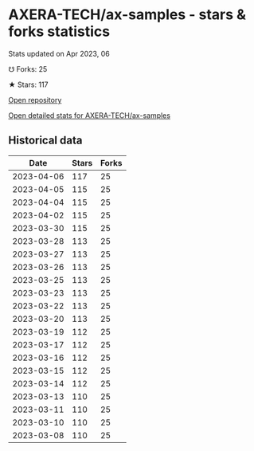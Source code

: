 # AXERA-TECH/ax-samples - stars & forks statistics

Stats updated on Apr 2023, 06

☋ Forks: 25

★ Stars: 117

[Open repository](https://github.com/AXERA-TECH/ax-samples)

[Open detailed stats for AXERA-TECH/ax-samples](https://reviewgithub.com/rep/AXERA-TECH/ax-samples)

## Historical data
| Date | Stars | Forks |
|------|-------|-------|
| 2023-04-06 | 117 | 25 | 
| 2023-04-05 | 115 | 25 | 
| 2023-04-04 | 115 | 25 | 
| 2023-04-02 | 115 | 25 | 
| 2023-03-30 | 115 | 25 | 
| 2023-03-28 | 113 | 25 | 
| 2023-03-27 | 113 | 25 | 
| 2023-03-26 | 113 | 25 | 
| 2023-03-25 | 113 | 25 | 
| 2023-03-23 | 113 | 25 | 
| 2023-03-22 | 113 | 25 | 
| 2023-03-20 | 113 | 25 | 
| 2023-03-19 | 112 | 25 | 
| 2023-03-17 | 112 | 25 | 
| 2023-03-16 | 112 | 25 | 
| 2023-03-15 | 112 | 25 | 
| 2023-03-14 | 112 | 25 | 
| 2023-03-13 | 110 | 25 | 
| 2023-03-11 | 110 | 25 | 
| 2023-03-10 | 110 | 25 | 
| 2023-03-08 | 110 | 25 | 

